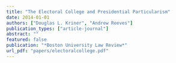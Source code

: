 ```yaml
---
title: "The Electoral College and Presidential Particularism"
date: 2014-01-01
authors: ["Douglas L. Kriner", "Andrew Reeves"]
publication_types: ["article-journal"]
abstract: ""
featured: false
publication: "*Boston University Law Review*"
url_pdf: "papers/electoralcollege.pdf"
---
```


